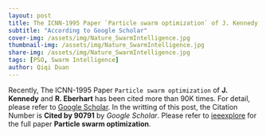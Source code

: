 ```yaml
---
layout: post
title: The ICNN-1995 Paper `Particle swarm optimization` of J. Kennedy and R. Eberhart Has Been Cited More Than 90K Times
subtitle: "According to Google Scholar"
cover-img: /assets/img/Nature_SwarmIntelligence.jpg
thumbnail-img: /assets/img/Nature_SwarmIntelligence.jpg
share-img: /assets/img/Nature_SwarmIntelligence.jpg
tags: [PSO, Swarm Intelligence]
author: Qiqi Duan
---
```


Recently, The ICNN-1995 Paper `Particle swarm optimization` of
**J. Kennedy** and **R. Eberhart** has been cited more than
90K times. For detail, please refer to
[Google Scholar](https://scholar.google.com/scholar?hl=en&as_sdt=0%2C5&q=Particle+swarm+optimization&btnG=).
In the writting of this post, the Citation Number is **Cited by
90791** by *Google Scholar*. Please refer to
[ieeexplore](https://ieeexplore.ieee.org/abstract/document/488968)
for the full paper **Particle swarm optimization**.
